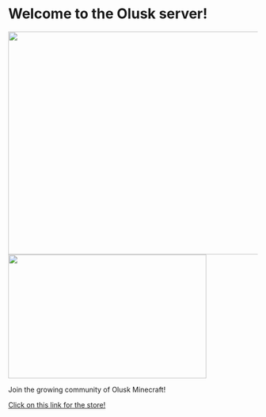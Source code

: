<h1>Welcome to the Olusk server!</h1>
<img alt="" src="https://d14nx13ylsx7x8.cloudfront.net/repo_assets/assets/000/029/997/original/download.jpeg" style="width: 600px; height: 450px;">
<img alt="" src="https://cdn.discordapp.com/attachments/413906395981938700/547453517518864395/unknown.png" style="width: 400px; height: 250px;">
<p>Join the growing community of Olusk Minecraft!<p/>
<a href="https://icenationserver.github.io/store">Click on this link for the store!</a>

